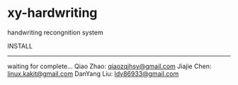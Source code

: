 xy-hardwriting
==============

handwriting recongnition system

INSTALL

---------------------
waiting for complete...
Qiao Zhao: qiaozqjhsy@gmail.com
Jiajie Chen: linux.kakit@gmail.com
DanYang Liu: ldy86933@gmail.com
